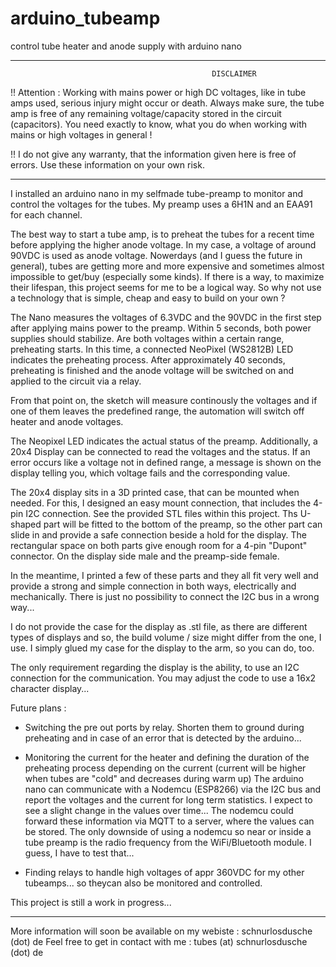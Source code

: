 # arduino_tubeamp
control tube heater and anode supply with arduino nano

--------------------------------------------------------------------------------------------------
                                                 DISCLAIMER

!! Attention : Working with mains power or high DC voltages, like in tube amps used,
serious injury might occur or death. Always make sure, the tube amp is free of any
remaining voltage/capacity stored in the circuit (capacitors). You need exactly to know,
what you do when working with mains or high voltages in general !

!! I do not give any warranty, that the information given here is free of errors.
Use these information on your own risk. 

--------------------------------------------------------------------------------------------------

I installed an arduino nano in my selfmade tube-preamp to monitor and control the voltages for 
the tubes. My preamp uses a 6H1N and an EAA91 for each channel. 

The best way to start a tube amp, is to preheat the tubes for a recent time before applying the
higher anode voltage. In my case, a voltage of around 90VDC is used as anode voltage.
Nowerdays (and I guess the future in general), tubes are getting more and more expensive and
sometimes almost impossible to get/buy (especially some kinds). If there is a way, to maximize
their lifespan, this project seems for me to be a logical way. So why not use a technology
that is simple, cheap and easy to build on your own ?

The Nano measures the voltages of 6.3VDC and the 90VDC in the first step after applying mains
power to the preamp. Within 5 seconds, both power supplies should stabilize. Are both voltages within
a certain range, preheating starts. In this time, a connected NeoPixel (WS2812B) LED indicates the
preheating process. After approximately 40 seconds, preheating is finished and the anode voltage
will be switched on and applied to the circuit via a relay.

From that point on, the sketch will measure continously the voltages and if one of them leaves
the predefined range, the automation will switch off heater and anode voltages.

The Neopixel LED indicates the actual status of the preamp. Additionally, a 20x4 Display can be 
connected to read the voltages and the status. If an error occurs like a voltage not in defined range,
a message is shown on the display telling you, which voltage fails and the corresponding value.

The 20x4 display sits in a 3D printed case, that can be mounted when needed. For this, I designed
an easy mount connection, that includes the 4-pin I2C connection. See the provided STL files within this
project. Ths U-shaped part will be fitted to the bottom of the preamp, so the other part can slide 
in and provide a safe connection beside a hold for the display. The rectangular space on both parts
give enough room for a 4-pin "Dupont" connector. On the display side male and the preamp-side female.

In the meantime, I printed a few of these parts and they all fit very well and provide a strong and
simple connection in both ways, electrically and mechanically. There is just no possibility to 
connect the I2C bus in a wrong way... 

I do not provide the case for the display as .stl file, as there are different types of displays
and so, the build volume / size might differ from the one, I use. I simply glued my case for the 
display to the arm, so you can do, too. 

The only requirement regarding the display is the ability, to use an I2C connection for the
communication. You may adjust the code to use a 16x2 character display...

Future plans :

- Switching the pre out ports by relay. Shorten them to ground during preheating and in case of
an error that is detected by the arduino...

- Monitoring the current for the heater and defining the duration of the preheating process depending
on the current (current will be higher when tubes are "cold" and decreases during warm up)
The arduino nano can communicate with a Nodemcu (ESP8266) via the I2C bus and report the voltages 
and the current for long term statistics. I expect to see a slight change in the values over time...
The nodemcu could forward these information via MQTT to a server, where the values can be stored.
The only downside of using a nodemcu so near or inside a tube preamp is the radio frequency from the
WiFi/Bluetooth module. I guess, I have to test that... 

- Finding relays to handle high voltages of appr 360VDC for my other tubeamps... so theycan also be 
monitored and controlled.

This project is still a work in progress...

----------------------------------------------------------------------------------------------------

More information will soon be available on my webiste : schnurlosdusche (dot) de
Feel free to get in contact with me : tubes (at) schnurlosdusche (dot) de
